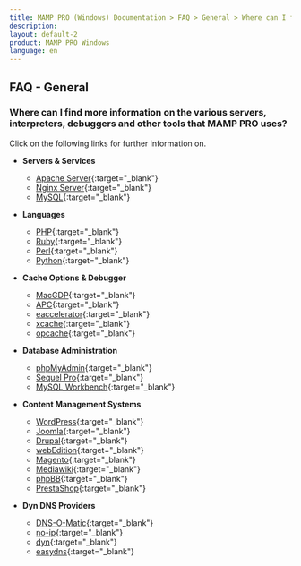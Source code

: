 ```yaml
---
title: MAMP PRO (Windows) Documentation > FAQ > General > Where can I find more information on the various servers, interpreters, debuggers and other tools that MAMP PRO uses?
description:
layout: default-2
product: MAMP PRO Windows
language: en
---
```


## FAQ - General

### Where can I find more information on the various servers, interpreters, debuggers and other tools that MAMP PRO uses?

Click on the following links for further information on.

*  **Servers & Services**  

   * [Apache Server](https://httpd.apache.org){:target="_blank"}
   * [Nginx Server](https://httpd.apache.org){:target="_blank"}
   * [MySQL](https://www.mysql.com){:target="_blank"}

*  **Languages**  

   * [PHP](http://php.net){:target="_blank"}
   * [Ruby](http://www.ruby-lang.org/en/){:target="_blank"}
   * [Perl](https://www.perl.org){:target="_blank"}
   * [Python](https://www.python.org){:target="_blank"}
   
*  **Cache Options & Debugger**   
  
   * [MacGDP](http://www.bluestatic.org/software/macgdbp/){:target="_blank"}
   * [APC](http://php.net/manual/en/book.apc.php){:target="_blank"}
   * [eaccelerator](http://eaccelerator.net){:target="_blank"}
   * [xcache](https://xcache.lighttpd.net){:target="_blank"}
   * [opcache](http://php.net/manual/en/book.opcache.php){:target="_blank"}
   
*  **Database Administration**   

   * [phpMyAdmin](https://www.phpmyadmin.net){:target="_blank"}
   * [Sequel Pro](http://www.sequelpro.com){:target="_blank"}
   * [MySQL Workbench](http://mysqlworkbench.org){:target="_blank"}
   
*  **Content Management Systems** 

   * [WordPress](https://wordpress.org){:target="_blank"}
   * [Joomla](https://www.joomla.org){:target="_blank"}
   * [Drupal](https://www.drupal.org){:target="_blank"}
   * [webEdition](http://www.webedition.org){:target="_blank"}
   * [Magento](https://magento.com){:target="_blank"}
   * [Mediawiki](https://www.mediawiki.org/wiki/MediaWiki){:target="_blank"}
   * [phpBB](https://www.phpbb.com){:target="_blank"}
   * [PrestaShop](https://www.prestashop.com){:target="_blank"}
   
*  **Dyn DNS Providers**
   
   * [DNS-O-Matic](https://dnsomatic.com){:target="_blank"} 
   * [no-ip](https://no-ip.com){:target="_blank"}    
   * [dyn](https://dyn.com){:target="_blank"} 
   * [easydns](https://easydns.com){:target="_blank"}